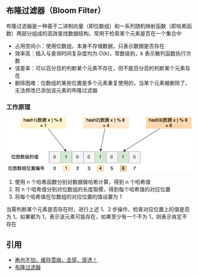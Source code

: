 ## 布隆过滤器（Bloom Filter）

布隆过滤器是一种基于二进制向量（即位数组）和一系列随机映射函数（即哈希函数）两部分组成的高效查找数据结构。常用于检索某个元素是否在一个集合中

- 占用空间小：使用位数组，本身不存储数据，只表示数据是否存在
- 效率高：插入与查询时间复杂度均为 O(k)，常数级别，k 表示散列函数执行次数
- 误差率：可以百分百的判断某个元素不存在，但不能百分百的判断某个元素存在
- 删除困难：位数组的某些位置是多个元素重复使用的，当某个元素被删除了，无法修改已添加该元素的布隆过滤器

### 工作原理

![](./md.assets/bloomfilter.png)

1. 使用 n 个哈希函数分别对数据做哈希计算，得到 n 个哈希值
2. 将 n 个哈希值分别对位数组的长度取模，得到每个哈希值的对应位置
3. 将每个哈希值在位数组的对应位置的值设置为 1

当需判断某个元素是否存在时，进行上述 1、2 步操作，检查对应位置上的值是否为 1。如果都为 1，表示该元素可能存在，如果至少有一个不为 1，则表示肯定不存在

## 引用

- [再也不怕，缓存雪崩、击穿、穿透！](https://mp.weixin.qq.com/s?__biz=MzUxODAzNDg4NQ==&mid=2247490008&idx=1&sn=8f576e69ec63e02a8b42a00ae6754f0a&chksm=f98e5d72cef9d464710c891c4c0537c20e4949b39ee70c97c44c3f6f95df83fc406f52fc161b&scene=178&cur_album_id=1790401816640225283#rd)
- [布隆过滤器](https://javaguide.cn/cs-basics/data-structure/bloom-filter.html#%E9%80%9A%E8%BF%87-java-%E7%BC%96%E7%A8%8B%E6%89%8B%E5%8A%A8%E5%AE%9E%E7%8E%B0%E5%B8%83%E9%9A%86%E8%BF%87%E6%BB%A4%E5%99%A8)
